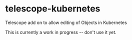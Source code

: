 # telescope-kubernetes
Telescope add on to allow editing of Objects in Kubernetes

This is currently a work in progress -- don't use it yet.
